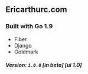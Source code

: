 ## Ericarthurc.com

### Built with Go 1.9

- Fiber
- Django
- Goldmark

##### Version: `1.0.0` [in beta] [ui 1.0]
